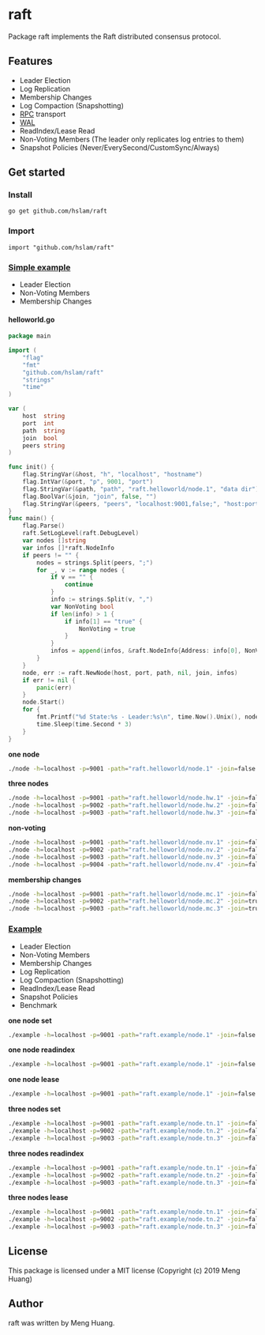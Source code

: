 # raft
Package raft implements the Raft distributed consensus protocol.

## Features

* Leader Election
* Log Replication
* Membership Changes
* Log Compaction (Snapshotting)
* [RPC](https://github.com/hslam/rpc "rpc") transport
* [WAL](https://github.com/hslam/wal "wal")
* ReadIndex/Lease Read
* Non-Voting Members (The leader only replicates log entries to them)
* Snapshot Policies (Never/EverySecond/CustomSync/Always)

## Get started

### Install
```
go get github.com/hslam/raft
```
### Import
```
import "github.com/hslam/raft"
```

### [Simple example](https://github.com/hslam/raft/tree/master/examples/helloworld "helloworld")

* Leader Election
* Non-Voting Members
* Membership Changes

#### helloworld.go
```go
package main

import (
	"flag"
	"fmt"
	"github.com/hslam/raft"
	"strings"
	"time"
)

var (
	host  string
	port  int
	path  string
	join  bool
	peers string
)

func init() {
	flag.StringVar(&host, "h", "localhost", "hostname")
	flag.IntVar(&port, "p", 9001, "port")
	flag.StringVar(&path, "path", "raft.helloworld/node.1", "data dir")
	flag.BoolVar(&join, "join", false, "")
	flag.StringVar(&peers, "peers", "localhost:9001,false;", "host:port,nonVoting;host:port,nonVoting;")
}
func main() {
	flag.Parse()
	raft.SetLogLevel(raft.DebugLevel)
	var nodes []string
	var infos []*raft.NodeInfo
	if peers != "" {
		nodes = strings.Split(peers, ";")
		for _, v := range nodes {
			if v == "" {
				continue
			}
			info := strings.Split(v, ",")
			var NonVoting bool
			if len(info) > 1 {
				if info[1] == "true" {
					NonVoting = true
				}
			}
			infos = append(infos, &raft.NodeInfo{Address: info[0], NonVoting: NonVoting, Data: nil})
		}
	}
	node, err := raft.NewNode(host, port, path, nil, join, infos)
	if err != nil {
		panic(err)
	}
	node.Start()
	for {
		fmt.Printf("%d State:%s - Leader:%s\n", time.Now().Unix(), node.State(), node.Leader())
		time.Sleep(time.Second * 3)
	}
}
```
**one node**
```sh
./node -h=localhost -p=9001 -path="raft.helloworld/node.1" -join=false -peers="localhost:9001"
```
**three nodes**
```sh
./node -h=localhost -p=9001 -path="raft.helloworld/node.hw.1" -join=false -peers="localhost:9001;localhost:9002;localhost:9003"
./node -h=localhost -p=9002 -path="raft.helloworld/node.hw.2" -join=false -peers="localhost:9001;localhost:9002;localhost:9003"
./node -h=localhost -p=9003 -path="raft.helloworld/node.hw.3" -join=false -peers="localhost:9001;localhost:9002;localhost:9003"
```

**non-voting**
```sh
./node -h=localhost -p=9001 -path="raft.helloworld/node.nv.1" -join=false -peers="localhost:9001;localhost:9002;localhost:9003;localhost:9004,true"
./node -h=localhost -p=9002 -path="raft.helloworld/node.nv.2" -join=false -peers="localhost:9001;localhost:9002;localhost:9003;localhost:9004,true"
./node -h=localhost -p=9003 -path="raft.helloworld/node.nv.3" -join=false -peers="localhost:9001;localhost:9002;localhost:9003;localhost:9004,true"
./node -h=localhost -p=9004 -path="raft.helloworld/node.nv.4" -join=false -peers="localhost:9001;localhost:9002;localhost:9003;localhost:9004,true"
```

**membership changes**
```sh
./node -h=localhost -p=9001 -path="raft.helloworld/node.mc.1" -join=false
./node -h=localhost -p=9002 -path="raft.helloworld/node.mc.2" -join=true -peers="localhost:9001;localhost:9002"
./node -h=localhost -p=9003 -path="raft.helloworld/node.mc.3" -join=true -peers="localhost:9001;localhost:9002;localhost:9003"
```

### [Example](https://github.com/hslam/raft/tree/master/examples/example "example")

* Leader Election
* Non-Voting Members
* Membership Changes
* Log Replication
* Log Compaction (Snapshotting)
* ReadIndex/Lease Read
* Snapshot Policies
* Benchmark

**one node set**
```sh
./example -h=localhost -p=9001 -path="raft.example/node.1" -join=false -peers="localhost:9001" -log=true -b=true  -o=set -parallel=4096 -total=100000
```
**one node readindex**
```sh
./example -h=localhost -p=9001 -path="raft.example/node.1" -join=false -peers="localhost:9001" -log=true -b=true  -o=readindex -parallel=4096 -total=100000
```
**one node lease**
```sh
./example -h=localhost -p=9001 -path="raft.example/node.1" -join=false -peers="localhost:9001" -log=true -b=true  -o=lease -parallel=4096 -total=100000
```
**three nodes set**
```sh
./example -h=localhost -p=9001 -path="raft.example/node.tn.1" -join=false -peers="localhost:9001;localhost:9002;localhost:9003" -log=true -b=true    -o=set -parallel=4096 -total=100000
./example -h=localhost -p=9002 -path="raft.example/node.tn.2" -join=false -peers="localhost:9001;localhost:9002;localhost:9003" -log=true -b=true    -o=set -parallel=4096 -total=100000
./example -h=localhost -p=9003 -path="raft.example/node.tn.3" -join=false -peers="localhost:9001;localhost:9002;localhost:9003" -log=true -b=true    -o=set -parallel=4096 -total=100000
```
**three nodes readindex**
```sh
./example -h=localhost -p=9001 -path="raft.example/node.tn.1" -join=false -peers="localhost:9001;localhost:9002;localhost:9003" -log=true -b=true    -o=readindex -parallel=4096 -total=100000
./example -h=localhost -p=9002 -path="raft.example/node.tn.2" -join=false -peers="localhost:9001;localhost:9002;localhost:9003" -log=true -b=true    -o=readindex -parallel=4096 -total=100000
./example -h=localhost -p=9003 -path="raft.example/node.tn.3" -join=false -peers="localhost:9001;localhost:9002;localhost:9003" -log=true -b=true    -o=readindex -parallel=4096 -total=100000
```
**three nodes lease**
```sh
./example -h=localhost -p=9001 -path="raft.example/node.tn.1" -join=false -peers="localhost:9001;localhost:9002;localhost:9003" -log=true -b=true    -o=lease -parallel=4096 -total=100000
./example -h=localhost -p=9002 -path="raft.example/node.tn.2" -join=false -peers="localhost:9001;localhost:9002;localhost:9003" -log=true -b=true    -o=lease -parallel=4096 -total=100000
./example -h=localhost -p=9003 -path="raft.example/node.tn.3" -join=false -peers="localhost:9001;localhost:9002;localhost:9003" -log=true -b=true    -o=lease -parallel=4096 -total=100000
```

## License
This package is licensed under a MIT license (Copyright (c) 2019 Meng Huang)

## Author
raft was written by Meng Huang.